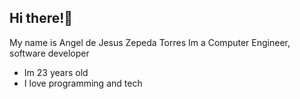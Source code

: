 ## Hi there!🚀
My name is Angel de Jesus Zepeda Torres
Im a Computer Engineer, software developer

- Im 23 years old
- I love programming and tech
